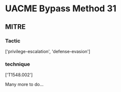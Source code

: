 # UACME Bypass Method 31

## MITRE

### Tactic
['privilege-escalation', 'defense-evasion']

### technique
['T1548.002']

Many more to do...
